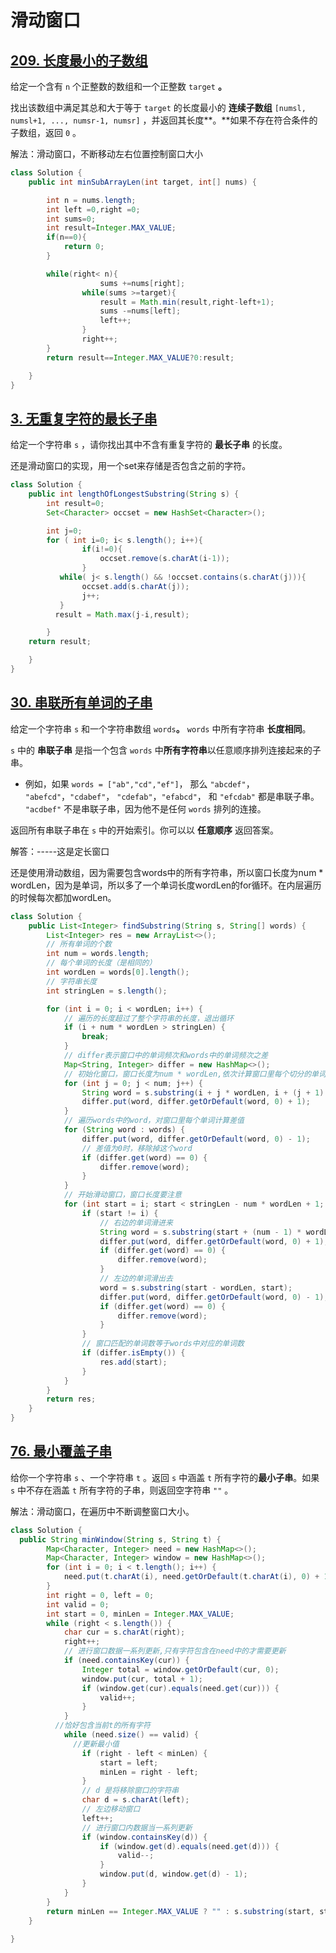 # 滑动窗口



## [209. 长度最小的子数组](https://leetcode.cn/problems/minimum-size-subarray-sum/)

给定一个含有 `n` 个正整数的数组和一个正整数 `target` **。**

找出该数组中满足其总和大于等于 `target` 的长度最小的 **连续子数组** `[numsl, numsl+1, ..., numsr-1, numsr]` ，并返回其长度**。**如果不存在符合条件的子数组，返回 `0` 。

解法：滑动窗口，不断移动左右位置控制窗口大小

```java
class Solution {
    public int minSubArrayLen(int target, int[] nums) {

        int n = nums.length;
        int left =0,right =0;
        int sums=0;
        int result=Integer.MAX_VALUE;
        if(n==0){
            return 0;
        }

        while(right< n){
            		sums +=nums[right];
                while(sums >=target){
                    result = Math.min(result,right-left+1);
                    sums -=nums[left];
                    left++;
                }
                right++;
        }
        return result==Integer.MAX_VALUE?0:result;

    }
}
```

## [3. 无重复字符的最长子串](https://leetcode.cn/problems/longest-substring-without-repeating-characters/)

给定一个字符串 `s` ，请你找出其中不含有重复字符的 **最长子串** 的长度。

还是滑动窗口的实现，用一个set来存储是否包含之前的字符。

```java
class Solution {
    public int lengthOfLongestSubstring(String s) {
        int result=0;
        Set<Character> occset = new HashSet<Character>();

        int j=0;
        for ( int i=0; i< s.length(); i++){
                if(i!=0){
                    occset.remove(s.charAt(i-1));
                }
           while( j< s.length() && !occset.contains(s.charAt(j))){
                occset.add(s.charAt(j));
                j++;
           }
          result = Math.max(j-i,result); 

        }
    return result;

    }
}
```

## [30. 串联所有单词的子串](https://leetcode.cn/problems/substring-with-concatenation-of-all-words/)

给定一个字符串 `s` 和一个字符串数组 `words`**。** `words` 中所有字符串 **长度相同**。

`s` 中的 **串联子串** 是指一个包含 `words` 中**所有字符串**以任意顺序排列连接起来的子串。

- 例如，如果 `words = ["ab","cd","ef"]`， 那么 `"abcdef"`， `"abefcd"`，`"cdabef"`， `"cdefab"`，`"efabcd"`， 和 `"efcdab"` 都是串联子串。 `"acdbef"` 不是串联子串，因为他不是任何 `words` 排列的连接。

返回所有串联子串在 `s` 中的开始索引。你可以以 **任意顺序** 返回答案。

解答：-----这是定长窗口

还是使用滑动数组，因为需要包含words中的所有字符串，所以窗口长度为num * wordLen，因为是单词，所以多了一个单词长度wordLen的for循环。在内层遍历的时候每次都加wordLen。

```java
class Solution {
    public List<Integer> findSubstring(String s, String[] words) {
        List<Integer> res = new ArrayList<>();
        // 所有单词的个数
        int num = words.length;
        // 每个单词的长度（是相同的）
        int wordLen = words[0].length();
        // 字符串长度
        int stringLen = s.length();

        for (int i = 0; i < wordLen; i++) {
            // 遍历的长度超过了整个字符串的长度，退出循环
            if (i + num * wordLen > stringLen) {
                break;
            }
            // differ表示窗口中的单词频次和words中的单词频次之差
            Map<String, Integer> differ = new HashMap<>();
            // 初始化窗口，窗口长度为num * wordLen,依次计算窗口里每个切分的单词的频次
            for (int j = 0; j < num; j++) {
                String word = s.substring(i + j * wordLen, i + (j + 1) * wordLen);
                differ.put(word, differ.getOrDefault(word, 0) + 1);
            }
            // 遍历words中的word，对窗口里每个单词计算差值
            for (String word : words) {
                differ.put(word, differ.getOrDefault(word, 0) - 1);
                // 差值为0时，移除掉这个word
                if (differ.get(word) == 0) {
                    differ.remove(word);
                }
            }
            // 开始滑动窗口，窗口长度要注意
            for (int start = i; start < stringLen - num * wordLen + 1; start += wordLen) {
                if (start != i) {
                    // 右边的单词滑进来
                    String word = s.substring(start + (num - 1) * wordLen, start + num * wordLen);
                    differ.put(word, differ.getOrDefault(word, 0) + 1);
                    if (differ.get(word) == 0) {
                        differ.remove(word);
                    }
                    // 左边的单词滑出去
                    word = s.substring(start - wordLen, start);
                    differ.put(word, differ.getOrDefault(word, 0) - 1);
                    if (differ.get(word) == 0) {
                        differ.remove(word);
                    }
                }
                // 窗口匹配的单词数等于words中对应的单词数
                if (differ.isEmpty()) {
                    res.add(start);
                }
            }
        }
        return res;
    }
}
```

## [76. 最小覆盖子串](https://leetcode.cn/problems/minimum-window-substring/)

给你一个字符串 `s` 、一个字符串 `t` 。返回 `s` 中涵盖 `t` 所有字符的**最小子串**。如果 `s` 中不存在涵盖 `t` 所有字符的子串，则返回空字符串 `""` 。

解法：滑动窗口，在遍历中不断调整窗口大小。



```java
class Solution {
  public String minWindow(String s, String t) {
        Map<Character, Integer> need = new HashMap<>();
        Map<Character, Integer> window = new HashMap<>();
        for (int i = 0; i < t.length(); i++) {
            need.put(t.charAt(i), need.getOrDefault(t.charAt(i), 0) + 1);
        }
        int right = 0, left = 0;
        int valid = 0;
        int start = 0, minLen = Integer.MAX_VALUE;
        while (right < s.length()) {
            char cur = s.charAt(right);
            right++;
            // 进行窗口数据一系列更新,只有字符包含在need中的才需要更新
            if (need.containsKey(cur)) {
                Integer total = window.getOrDefault(cur, 0);
                window.put(cur, total + 1);
                if (window.get(cur).equals(need.get(cur))) {
                    valid++;
                }
            }
          //恰好包含当前t的所有字符
            while (need.size() == valid) {
              //更新最小值
                if (right - left < minLen) {
                    start = left;
                    minLen = right - left;
                }
                // d 是将移除窗口的字符串
                char d = s.charAt(left);
                // 左边移动窗口
                left++;
                // 进行窗口内数据当一系列更新
                if (window.containsKey(d)) {
                    if (window.get(d).equals(need.get(d))) {
                        valid--;
                    }
                    window.put(d, window.get(d) - 1);
                }
            }
        }
        return minLen == Integer.MAX_VALUE ? "" : s.substring(start, start + minLen);
    }
  
}
```

